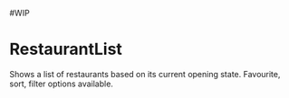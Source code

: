 #WIP
# RestaurantList
Shows a list of restaurants based on its current opening state. Favourite, sort, filter options available.
